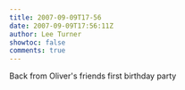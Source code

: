 ```yaml
---
title: 2007-09-09T17-56
date: 2007-09-09T17:56:11Z
author: Lee Turner
showtoc: false
comments: true
---
```


Back from Oliver's friends first birthday party

